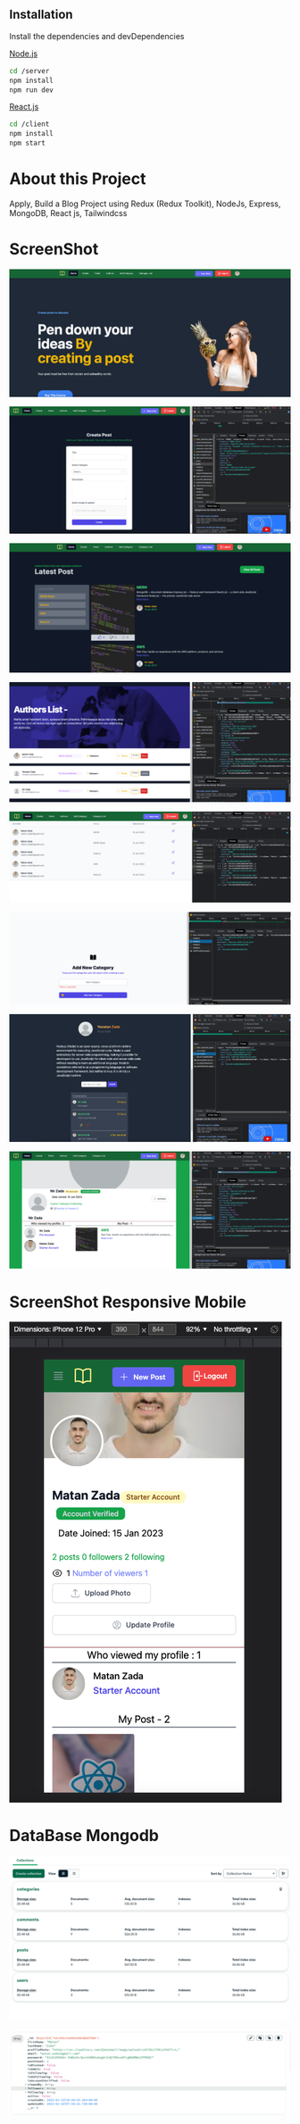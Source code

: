 ## Installation

Install the dependencies and devDependencies

[Node.js](https://nodejs.org/)

```sh
cd /server
npm install
npm run dev
```

[React.js](https://reactjs.org/)

```sh
cd /client
npm install
npm start
```

# About this Project

Apply, Build a Blog Project using Redux (Redux Toolkit), NodeJs, Express, MongoDB, React js, Tailwindcss

# ScreenShot

![Alt text](/frontend/src/img/homePage.png "Git checkbox")

![Alt text](/frontend/src/img/createPost.png "Git checkbox2")

![Alt text](/frontend/src/img/allPost.png "Git checkbox")

![Alt text](/frontend/src/img/authorsAndBlockUser.png "Git checkbox")

![Alt text](/frontend/src/img/allCat.png "Git checkbox")

![Alt text](/frontend/src/img/addCat.png "Git checkbox")

![Alt text](/frontend/src/img/comment.png "Git checkbox")

![Alt text](/frontend/src/img/profileAndPost.png "Git checkbox")

# ScreenShot Responsive Mobile

![Alt text](/frontend/src/img/profileR.png "Git checkbox")

# DataBase Mongodb

![Alt text](/frontend/src/img/MongoCollections.png "Git checkbox")

![Alt text](/frontend/src/img/mongoUser.png "Git checkbox")
